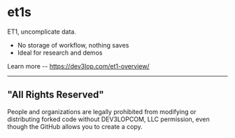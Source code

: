 # et1s
ET1, uncomplicate data. 

- No storage of workflow, nothing saves
- Ideal for research and demos

Learn more -- https://dev3lop.com/et1-overview/

--------------------
"All Rights Reserved"
--------------------
People and organizations are legally prohibited from modifying or distributing forked code without DEV3LOPCOM, LLC permission, even though the GitHub allows you to create a copy.
